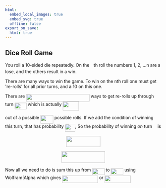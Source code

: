 ```yaml
---
html:
  embed_local_images: true
  embed_svg: true
  offline: false
export_on_save:
  html: true
---
```


## Dice Roll Game

You roll a 10-sided die repeatedly.
On the <img src="/diceroll/tex/55a049b8f161ae7cfeb0197d75aff967.svg?invert_in_darkmode&sanitize=true" align=middle width=9.86687624999999pt height=14.15524440000002pt/>th roll the numbers 1, 2, ...n are a lose, and the others result in a win.

There are many ways to win the game. To win on the nth roll one must get 're-rolls' for all prior turns, and a 10 on this one.

There are <img src="/diceroll/tex/2e8426cc30dfee4e334ec6ab0c1cd357.svg?invert_in_darkmode&sanitize=true" align=middle width=204.38730344999996pt height=24.65753399999998pt/> ways to get re-rolls up through turn <img src="/diceroll/tex/efcf8d472ecdd2ea56d727b5746100e3.svg?invert_in_darkmode&sanitize=true" align=middle width=38.17727759999999pt height=21.18721440000001pt/> which is actually <img src="/diceroll/tex/ab367ba00b76806ff75b6e9aec69963c.svg?invert_in_darkmode&sanitize=true" align=middle width=52.23585015pt height=28.92634470000001pt/>

out of a possible <img src="/diceroll/tex/c358c7892a8d29402af42bc861a3f88c.svg?invert_in_darkmode&sanitize=true" align=middle width=41.39101064999999pt height=26.76175259999998pt/> possible rolls. If we add the condition of winning this turn, that has probability <img src="/diceroll/tex/bbe56a4adda015427dc0338af0ce9433.svg?invert_in_darkmode&sanitize=true" align=middle width=32.876837399999985pt height=24.65753399999998pt/>, So the probability of winning *on* turn <img src="/diceroll/tex/55a049b8f161ae7cfeb0197d75aff967.svg?invert_in_darkmode&sanitize=true" align=middle width=9.86687624999999pt height=14.15524440000002pt/> is
<p align="center"><img src="/diceroll/tex/56697184ebf8e911b070a23c705c8449.svg?invert_in_darkmode&sanitize=true" align=middle width=110.73649949999998pt height=34.7253258pt/></p>

<p align="center"><img src="/diceroll/tex/73c790bcd150863d631d80064e6fb6c5.svg?invert_in_darkmode&sanitize=true" align=middle width=139.50856425pt height=37.9216761pt/></p>

Now all we need to do is sum this up from <img src="/diceroll/tex/3d2be9e2108301e9097fa4bc51046641.svg?invert_in_darkmode&sanitize=true" align=middle width=40.00371704999999pt height=21.18721440000001pt/> to <img src="/diceroll/tex/36faef2233328aac16161a226bbad072.svg?invert_in_darkmode&sanitize=true" align=middle width=40.00371704999999pt height=21.18721440000001pt/> using Wolfram|Alpha which gives <img src="/diceroll/tex/58411774d921ba06c4d1337388faa28c.svg?invert_in_darkmode&sanitize=true" align=middle width=115.06893254999997pt height=24.65753399999998pt/> or <img src="/diceroll/tex/97e4435f17d283dae96d924ebc749bf8.svg?invert_in_darkmode&sanitize=true" align=middle width=84.01857089999999pt height=24.65753399999998pt/>

